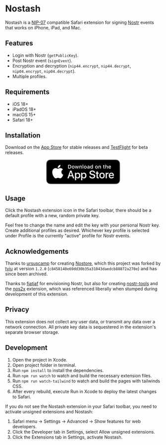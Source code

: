 # Nostash

Nostash is a [NIP-07][nip07] compatible Safari extension for signing [Nostr][Nostr] events that works on iPhone, iPad, and Mac.

## Features

- Login with Nostr (`getPublicKey`).
- Post Nostr event (`signEvent`).
- Encryption and decryption (`nip44.encrypt`, `nip44.decrypt`, `nip04.encrypt`, `nip04.decrypt`).
- Multiple profiles.

## Requirements

- iOS 18+
- iPadOS 18+
- macOS 15+
- Safari 18+

## Installation

Download on the [App Store](https://apps.apple.com/app/nostash/id6744309333) for stable releases and [TestFlight](https://testflight.apple.com/join/8TFMZbMs) for beta releases.

<p align="center">
  <a href="https://apps.apple.com/us/app/nostash/id6744309333">
    <img src="/extras/app-store-badge-small.svg" alt="App Store Download" />
  </a>
</p>

## Usage

Click the Nostash extension icon in the Safari toolbar, there should be a default profile with a new, random private key.

Feel free to change the name and edit the key with your personal Nostr key. Create additional profiles as desired. Whichever key profile is selected under Profile is the currently "active" profile for Nostr events.

## Acknowledgements

Thanks to [ursuscamp][ursuscamp] for creating [Nostore][Nostore], which this project was forked by [tyiu][tyiu] at version `1.2.0` (`c8458140e69dd30b35a31043daedcb88872a270e`) and has since been archived.

Thanks to [fiatjaf][fiatjaf] for envisioning Nostr, but also for creating [nostr-tools][nostr-tools] and the [nos2x][nos2x] extension, which was referenced liberally when stumped during development of this extension.

## Privacy

This extension does not collect any user data, or transmit any data over a network connection. All private key data is sequestered in the extension's separate browser storage.

## Development

1. Open the project in Xcode.
2. Open project folder in terminal.
3. Run `npm install` to install the dependencies.
4. Run `npm run watch` to watch and build the necessary extension files.
5. Run `npm run watch-tailwind` to watch and build the pages with tailwinds CSS.
6. After every rebuild, execute Run in Xcode to deploy the latest changes to Safari.

If you do not see the Nostash extension in your Safari toolbar, you need to activate unsigned extensions and Nostash:

1. Safari menu -> Settings -> Advanced -> Show features for web developers.
2. Click the Developer tab in Settings, select Allow unsigned extensions.
3. Click the Extensions tab in Settings, activate Nostash.

[Nostr]: https://github.com/nostr-protocol
[ursuscamp]: https://github.com/ursuscamp
[nostore]: https://github.com/ursuscamp/nostore
[tyiu]: https://github.com/tyiu
[fiatjaf]: https://github.com/fiatjaf
[nip07]: https://github.com/nostr-protocol/nips/blob/master/07.md
[nostr-tools]: https://github.com/nbd-wtf/nostr-tools
[nos2x]: https://github.com/fiatjaf/nos2x
